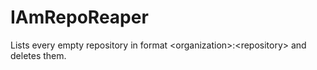 # IAmRepoReaper
Lists every empty repository in format &lt;organization>:&lt;repository> and deletes them.
